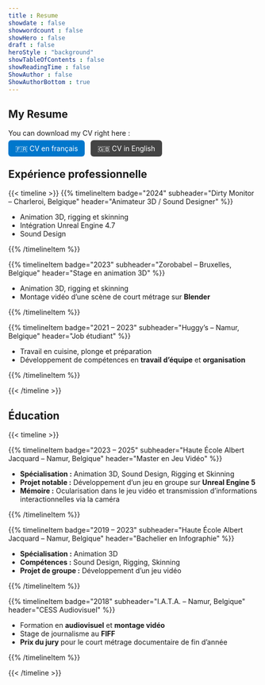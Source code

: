 ```yaml
---
title : Resume
showdate : false
showwordcount : false
showHero : false
draft : false
heroStyle : "background"
showTableOfContents : false
showReadingTime : false
ShowAuthor : false
ShowAuthorBottom : true
---
```

## My Resume
You can download my CV right here : 
<p>
  <a href="/cv/cvfr.pdf" style="padding:8px 14px; background:#0077cc; color:white; border-radius:6px; text-decoration:none;">🇫🇷 CV en français</a>
  &nbsp;
  <a href="/cv/cven.pdf" style="padding:8px 14px; background:#444; color:white; border-radius:6px; text-decoration:none;">🇬🇧 CV in English</a>
</p>




## Expérience professionnelle

{{< timeline >}}
{{% timelineItem
badge="2024"
subheader="Dirty Monitor – Charleroi, Belgique"
header="Animateur 3D / Sound Designer" %}}

- Animation 3D, rigging et skinning 
- Intégration Unreal Engine 4.7 
- Sound Design 

{{% /timelineItem %}}

{{% timelineItem
badge="2023"
subheader="Zorobabel – Bruxelles, Belgique"
header="Stage en animation 3D" %}}

- Animation 3D, rigging et skinning  
- Montage vidéo d’une scène de court métrage sur **Blender**  

{{% /timelineItem %}}

{{% timelineItem
badge="2021 – 2023"
subheader="Huggy’s – Namur, Belgique"
header="Job étudiant" %}}

- Travail en cuisine, plonge et préparation  
- Développement de compétences en **travail d’équipe** et **organisation**  

{{% /timelineItem %}}

{{< /timeline >}}

## Éducation

{{< timeline >}}

{{% timelineItem
badge="2023 – 2025"
subheader="Haute École Albert Jacquard – Namur, Belgique"
header="Master en Jeu Vidéo" %}}

- **Spécialisation :** Animation 3D, Sound Design, Rigging et Skinning  
- **Projet notable :** Développement d’un jeu en groupe sur **Unreal Engine 5**  
- **Mémoire :** Ocularisation dans le jeu vidéo et transmission d’informations interactionnelles via la caméra  

{{% /timelineItem %}}

{{% timelineItem
badge="2019 – 2023"
subheader="Haute École Albert Jacquard – Namur, Belgique"
header="Bachelier en Infographie" %}}

- **Spécialisation :** Animation 3D  
- **Compétences :** Sound Design, Rigging, Skinning  
- **Projet de groupe :** Développement d’un jeu vidéo  

{{% /timelineItem %}}

{{% timelineItem
badge="2018"
subheader="I.A.T.A. – Namur, Belgique"
header="CESS Audiovisuel" %}}

- Formation en **audiovisuel** et **montage vidéo**  
- Stage de journalisme au **FIFF**  
- **Prix du jury** pour le court métrage documentaire de fin d’année  

{{% /timelineItem %}}

{{< /timeline >}}



